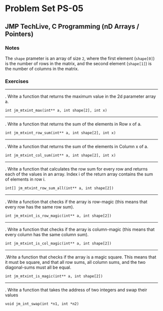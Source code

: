 # Problem Set PS-05

## JMP TechLive, C Programming (nD Arrays / Pointers)

### Notes

The `shape` prameter is an array of size `2`, where the first element (`shape[0]`) is the number of rows in the matrix, and the second element (`shape[1]`) is the number of columns in the matrix.

### Exercises

-----

. Write a function that returns the maximum value in the 2d parameter array a.

`int jm_mtxint_max(int** a, int shape[2], int x)`

-----

. Write a function that returns the sum of the elements in Row x of a.

`int jm_mtxint_row_sum(int** a, int shape[2], int x)`

-----

. Write a function that returns the sum of the elements in Column x of a.

`int jm_mtxint_col_sum(int** a, int shape[2], int x)`

-----

. Write a function that calculates the row sum for every row and returns each of the values in an array. Index i of the return array contains the sum of elements in row i.

`int[] jm_mtxint_row_sum_all(int** a, int shape[2])`

-----

. Write a function that checks if the array is row-magic (this means that every row has the same row sum).

`int jm_mtxint_is_row_magic(int** a, int shape[2])`

-----

. Write a function that checks if the array is column-magic (this means that every column has the same column sum).

`int jm_mtxint_is_col_magic(int** a, int shape[2])`

-----

.Write a function that checks if the array is a magic square. This means that it must be square, and that all row sums, all column sums, and the two diagonal-sums must all be equal.

`int jm_mtxint_is_magic(int** a, int shape[2])`

-----

. Write a function that takes the address of two integers and swap their values

`void jm_int_swap(int *n1, int *n2)`
